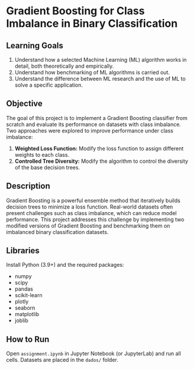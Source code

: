 # Gradient Boosting for Class Imbalance in Binary Classification

## Learning Goals
1. Understand how a selected Machine Learning (ML) algorithm works in detail, both theoretically and empirically.
2. Understand how benchmarking of ML algorithms is carried out.
3. Understand the difference between ML research and the use of ML to solve a specific application.

## Objective
The goal of this project is to implement a Gradient Boosting classifier from scratch and evaluate its performance on datasets with class imbalance. Two approaches were explored to improve performance under class imbalance:

1. **Weighted Loss Function:** Modify the loss function to assign different weights to each class.  
2. **Controlled Tree Diversity:** Modify the algorithm to control the diversity of the base decision trees.

## Description
Gradient Boosting is a powerful ensemble method that iteratively builds decision trees to minimize a loss function. Real-world datasets often present challenges such as class imbalance, which can reduce model performance. This project addresses this challenge by implementing two modified versions of Gradient Boosting and benchmarking them on imbalanced binary classification datasets.

## Libraries
Install Python (3.9+) and the required packages:
- numpy  
- scipy  
- pandas  
- scikit-learn  
- plotly  
- seaborn  
- matplotlib  
- joblib

## How to Run
Open `assignment.ipynb` in Jupyter Notebook (or JupyterLab) and run all cells. 
Datasets are placed in the `dados/` folder.
